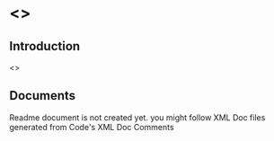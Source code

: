# <<Project-Name>>

## Introduction
<<Project-Description>>

## Documents

Readme document is not created yet. you might follow XML Doc files generated from Code's XML Doc Comments

